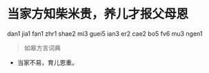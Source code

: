 # 当家方知柴米贵，养儿才报父母恩
dan1 jia1 fan1 zhr1 shae2 mi3 guei5 ian3 er2 cae2 bo5 fv6 mu3 ngen1
> 如皋方言词典
- 当家不易，育儿恩重。
